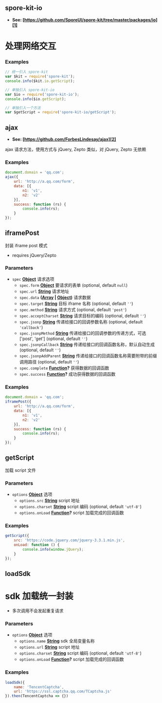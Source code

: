 <!-- Generated by documentation.js. Update this documentation by updating the source code. -->

## spore-kit-io

-   **See: [https://github.com/SporeUI/spore-kit/tree/master/packages/io][1]**

# 处理网络交互

### Examples

```javascript
// 统一引入 spore-kit
var $kit = require('spore-kit');
console.info($kit.io.getScript);

// 单独引入 spore-kit-io
var $io = require('spore-kit-io');
console.info($io.getScript);

// 单独引入一个方法
var $getScript = require('spore-kit-io/getScript');
```

## ajax

-   **See: [https://github.com/ForbesLindesay/ajax][2]**

ajax 请求方法，使用方式与 jQuery, Zepto 类似，对 jQuery, Zepto 无依赖

### Examples

```javascript
document.domain = 'qq.com';
ajax({
	url: 'http://a.qq.com/form',
	data: [{
		n1: 'v1',
		n2: 'v2'
	}],
	success: function (rs) {
		console.info(rs);
	}
});
```

## iframePost

封装 iframe post 模式

-   requires jQuery/Zepto

### Parameters

-   `spec` **[Object][3]** 请求选项
    -   `spec.form` **[Object][3]** 要请求的表单 (optional, default `null`)
    -   `spec.url` **[String][4]** 请求地址
    -   `spec.data` **([Array][5] \| [Object][3])** 请求数据
    -   `spec.target` **[String][4]** 目标 iframe 名称 (optional, default `''`)
    -   `spec.method` **[String][4]** 请求方式 (optional, default `'post'`)
    -   `spec.acceptCharset` **[String][4]** 请求目标的编码 (optional, default `''`)
    -   `spec.jsonp` **[String][4]** 传递给接口的回调参数名称 (optional, default `'callback'`)
    -   `spec.jsonpMethod` **[String][4]** 传递给接口的回调参数的传递方式，可选['post', 'get'] (optional, default `''`)
    -   `spec.jsonpCallback` **[String][4]** 传递给接口的回调函数名称，默认自动生成 (optional, default `''`)
    -   `spec.jsonpAddParent` **[String][4]** 传递给接口的回调函数名称需要附带的前缀调用路径 (optional, default `''`)
    -   `spec.complete` **[Function][6]?** 获得数据的回调函数
    -   `spec.success` **[Function][6]?** 成功获得数据的回调函数

### Examples

```javascript
document.domain = 'qq.com';
iframePost({
	url: 'http://a.qq.com/form',
	data: [{
		n1: 'v1',
		n2: 'v2'
	}],
	success: function (rs) {
		console.info(rs);
	}
});
```

## getScript

加载 script 文件

### Parameters

-   `options` **[Object][3]** 选项
    -   `options.src` **[String][4]** script 地址
    -   `options.charset` **[String][4]** script 编码 (optional, default `'utf-8'`)
    -   `options.onLoad` **[Function][6]?** script 加载完成的回调函数

### Examples

```javascript
getScript({
	src: 'https://code.jquery.com/jquery-3.3.1.min.js',
	onLoad: function () {
		console.info(window.jQuery);
	}
});
```

## loadSdk

# sdk 加载统一封装

-   多次调用不会发起重复请求

### Parameters

-   `options` **[Object][3]** 选项
    -   `options.name` **[String][4]** sdk 全局变量名称
    -   `options.url` **[String][4]** script 地址
    -   `options.charset` **[String][4]** script 编码 (optional, default `'utf-8'`)
    -   `options.onLoad` **[Function][6]?** script 加载完成的回调函数

### Examples

```javascript
loadSdk({
	name: 'TencentCaptcha',
	url: 'https://ssl.captcha.qq.com/TCaptcha.js'
}).then(TencentCaptcha => {})
```

[1]: https://github.com/SporeUI/spore-kit/tree/master/packages/io

[2]: https://github.com/ForbesLindesay/ajax

[3]: https://developer.mozilla.org/docs/Web/JavaScript/Reference/Global_Objects/Object

[4]: https://developer.mozilla.org/docs/Web/JavaScript/Reference/Global_Objects/String

[5]: https://developer.mozilla.org/docs/Web/JavaScript/Reference/Global_Objects/Array

[6]: https://developer.mozilla.org/docs/Web/JavaScript/Reference/Statements/function

